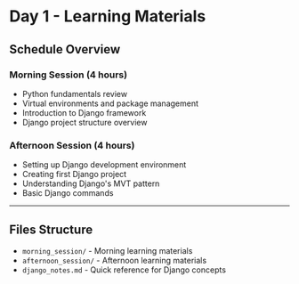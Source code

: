 # Day 1 - Learning Materials

## Schedule Overview

### Morning Session (4 hours)
- Python fundamentals review
- Virtual environments and package management
- Introduction to Django framework
- Django project structure overview

### Afternoon Session (4 hours)
- Setting up Django development environment
- Creating first Django project
- Understanding Django's MVT pattern
- Basic Django commands

---

## Files Structure

- `morning_session/` - Morning learning materials
- `afternoon_session/` - Afternoon learning materials
- `django_notes.md` - Quick reference for Django concepts

